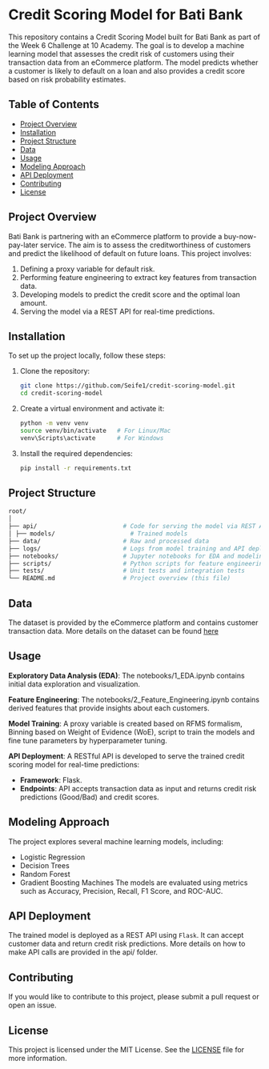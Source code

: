 # Credit Scoring Model for Bati Bank

This repository contains a Credit Scoring Model built for Bati Bank as part of the Week 6 Challenge at 10 Academy. The goal is to develop a machine learning model that assesses the credit risk of customers using their transaction data from an eCommerce platform. The model predicts whether a customer is likely to default on a loan and also provides a credit score based on risk probability estimates.

## Table of Contents
- [Project Overview](#project-overview)
- [Installation](#installation)
- [Project Structure](#project-structure)
- [Data](#data)
- [Usage](#usage)
- [Modeling Approach](#modeling-approach)
- [API Deployment](#api-deployment)
- [Contributing](#contributing)
- [License](#license)

## Project Overview
Bati Bank is partnering with an eCommerce platform to provide a buy-now-pay-later service. The aim is to assess the creditworthiness of customers and predict the likelihood of default on future loans. This project involves:
1. Defining a proxy variable for default risk.
2. Performing feature engineering to extract key features from transaction data.
3. Developing models to predict the credit score and the optimal loan amount.
4. Serving the model via a REST API for real-time predictions.

## Installation
To set up the project locally, follow these steps:

1. Clone the repository:
   ```bash
   git clone https://github.com/Seife1/credit-scoring-model.git
   cd credit-scoring-model
   ```
2. Create a virtual environment and activate it:
   ```bash
   python -m venv venv
   source venv/bin/activate   # For Linux/Mac
   venv\Scripts\activate      # For Windows
   ```
3. Install the required dependencies:
   ```bash
   pip install -r requirements.txt
   ```

## Project Structure
```bash
root/
│
├── api/                        # Code for serving the model via REST API
│ ├── models/                     # Trained models
├── data/                       # Raw and processed data
├── logs/                       # Logs from model training and API deployment
├── notebooks/                  # Jupyter notebooks for EDA and modeling
├── scripts/                    # Python scripts for feature engineering and model training
├── tests/                      # Unit tests and integration tests
└── README.md                   # Project overview (this file)
```

## Data
The dataset is provided by the eCommerce platform and contains customer transaction data. More details on the dataset can be found [here](https://www.kaggle.com/datasets/atwine/xente-challenge)

## Usage
**Exploratory Data Analysis (EDA)**: The notebooks/1_EDA.ipynb contains initial data exploration and visualization.

**Feature Engineering**: The notebooks/2_Feature_Engineering.ipynb contains derived features that provide insights about each customers.

**Model Training**: A proxy variable is created based on RFMS formalism, Binning based on Weight of Evidence (WoE), script to train the models and fine tune parameters by hyperparameter tuning.

**API Deployment**: A RESTful API is developed to serve the trained credit scoring model for real-time predictions:

- **Framework**: Flask.
- **Endpoints**: API accepts transaction data as input and returns credit risk predictions (Good/Bad) and credit scores.

## Modeling Approach
The project explores several machine learning models, including:

- Logistic Regression
- Decision Trees
- Random Forest
- Gradient Boosting Machines
The models are evaluated using metrics such as Accuracy, Precision, Recall, F1 Score, and ROC-AUC.

## API Deployment
The trained model is deployed as a REST API using `Flask`. It can accept customer data and return credit risk predictions. More details on how to make API calls are provided in the api/ folder.

## Contributing
If you would like to contribute to this project, please submit a pull request or open an issue.

## License
This project is licensed under the MIT License. See the [LICENSE](LICENSE) file for more information.
